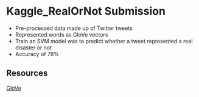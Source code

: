 # Kaggle_RealOrNot Submission

* Pre-processed data made up of Twitter tweets
* Represented words as GloVe vectors 
* Train an SVM model was to predict whether a tweet represented a real disaster or not
* Accuracy of 78%


## Resources
[GloVe](https://nlp.stanford.edu/projects/glove/)

